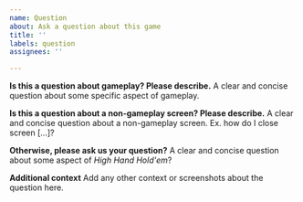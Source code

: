 ```yaml
---
name: Question
about: Ask a question about this game
title: ''
labels: question
assignees: ''

---
```


**Is this a question about gameplay? Please describe.**
A clear and concise question about some specific aspect of gameplay.

**Is this a question about a non-gameplay screen? Please describe.**
A clear and concise question about a non-gameplay screen. Ex. how do I close screen [...]?

**Otherwise, please ask us your question?**
A clear and concise question about some aspect of _High Hand Hold'em_?

**Additional context**
Add any other context or screenshots about the question here.
